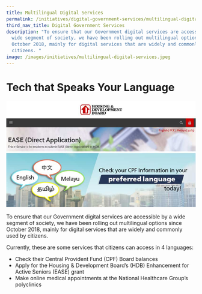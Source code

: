 ```yaml
---
title: Multilingual Digital Services
permalink: /initiatives/digital-government-services/multilingual-digital-services/
third_nav_title: Digital Government Services
description: "To ensure that our Government digital services are accessible by a
  wide segment of society, we have been rolling out multilingual options since
  October 2018, mainly for digital services that are widely and commonly used by
  citizens. "
image: /images/initiatives/multilingual-digital-services.jpeg
---
```




# Tech that Speaks Your Language
![multilingual digital services](/images/initiatives/multilingual-digital-services.jpeg)

To ensure that our Government digital services are accessible by a wide segment of society, we have been rolling out multilingual options since October 2018, mainly for digital services that are widely and commonly used by citizens. 

Currently, these are some services that citizens can access in 4 languages: 

* Check their Central Provident Fund (CPF) Board balances 
* Apply for the Housing & Development Board’s (HDB) Enhancement for Active Seniors (EASE) grant 
* Make online medical appointments at the National Healthcare Group’s polyclinics 